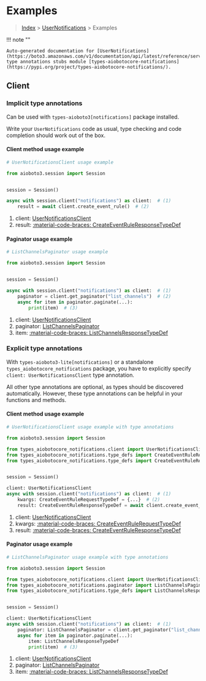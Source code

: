 # Examples

> [Index](../README.md) > [UserNotifications](./README.md) > Examples

!!! note ""

    Auto-generated documentation for [UserNotifications](https://boto3.amazonaws.com/v1/documentation/api/latest/reference/services/notifications.html#usernotifications)
    type annotations stubs module [types-aiobotocore-notifications](https://pypi.org/project/types-aiobotocore-notifications/).

## Client

### Implicit type annotations

Can be used with `types-aioboto3[notifications]` package installed.

Write your `UserNotifications` code as usual,
type checking and code completion should work out of the box.



#### Client method usage example

```python
# UserNotificationsClient usage example

from aioboto3.session import Session


session = Session()

async with session.client("notifications") as client:  # (1)
    result = await client.create_event_rule()  # (2)
```

1. client: [UserNotificationsClient](./client.md)
2. result: [:material-code-braces: CreateEventRuleResponseTypeDef](./type_defs.md#createeventruleresponsetypedef)



#### Paginator usage example

```python
# ListChannelsPaginator usage example

from aioboto3.session import Session


session = Session()

async with session.client("notifications") as client:  # (1)
    paginator = client.get_paginator("list_channels")  # (2)
    async for item in paginator.paginate(...):
        print(item)  # (3)
```

1. client: [UserNotificationsClient](./client.md)
2. paginator: [ListChannelsPaginator](./paginators.md#listchannelspaginator)
3. item: [:material-code-braces: ListChannelsResponseTypeDef](./type_defs.md#listchannelsresponsetypedef)




### Explicit type annotations

With `types-aioboto3-lite[notifications]`
or a standalone `types_aiobotocore_notifications` package, you have to explicitly specify
`client: UserNotificationsClient` type annotation.

All other type annotations are optional, as types should be discovered automatically.
However, these type annotations can be helpful in your functions and methods.


#### Client method usage example

```python
# UserNotificationsClient usage example with type annotations

from aioboto3.session import Session

from types_aiobotocore_notifications.client import UserNotificationsClient
from types_aiobotocore_notifications.type_defs import CreateEventRuleResponseTypeDef
from types_aiobotocore_notifications.type_defs import CreateEventRuleRequestTypeDef


session = Session()

client: UserNotificationsClient
async with session.client("notifications") as client:  # (1)
    kwargs: CreateEventRuleRequestTypeDef = {...}  # (2)
    result: CreateEventRuleResponseTypeDef = await client.create_event_rule(**kwargs)  # (3)
```

1. client: [UserNotificationsClient](./client.md)
2. kwargs: [:material-code-braces: CreateEventRuleRequestTypeDef](./type_defs.md#createeventrulerequesttypedef)
3. result: [:material-code-braces: CreateEventRuleResponseTypeDef](./type_defs.md#createeventruleresponsetypedef)



#### Paginator usage example

```python
# ListChannelsPaginator usage example with type annotations

from aioboto3.session import Session

from types_aiobotocore_notifications.client import UserNotificationsClient
from types_aiobotocore_notifications.paginator import ListChannelsPaginator
from types_aiobotocore_notifications.type_defs import ListChannelsResponseTypeDef


session = Session()

client: UserNotificationsClient
async with session.client("notifications") as client:  # (1)
    paginator: ListChannelsPaginator = client.get_paginator("list_channels")  # (2)
    async for item in paginator.paginate(...):
        item: ListChannelsResponseTypeDef
        print(item)  # (3)
```

1. client: [UserNotificationsClient](./client.md)
2. paginator: [ListChannelsPaginator](./paginators.md#listchannelspaginator)
3. item: [:material-code-braces: ListChannelsResponseTypeDef](./type_defs.md#listchannelsresponsetypedef)




